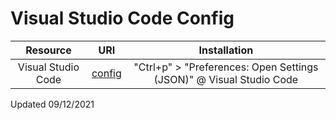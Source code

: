 # Visual Studio Code Config

|Resource|URI|Installation|
|:-:|:-:|:-:|
|Visual Studio Code|[config](https://github.com/mezdelex/VSCodeConfig/blob/main/settings.json)|"Ctrl+p" > "Preferences: Open Settings (JSON)" @ Visual Studio Code|

Updated 09/12/2021
